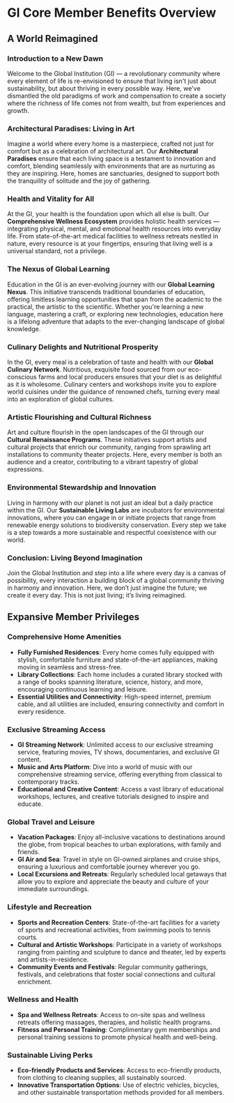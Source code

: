 # **GI Core Member Benefits Overview**

## A World Reimagined

### **Introduction to a New Dawn**
Welcome to the Global Institution (GI) — a revolutionary community where every element of life is re-envisioned to ensure that living isn't just about sustainability, but about thriving in every possible way. Here, we've dismantled the old paradigms of work and compensation to create a society where the richness of life comes not from wealth, but from experiences and growth.

### **Architectural Paradises: Living in Art**
Imagine a world where every home is a masterpiece, crafted not just for comfort but as a celebration of architectural art. Our **Architectural Paradises** ensure that each living space is a testament to innovation and comfort, blending seamlessly with environments that are as nurturing as they are inspiring. Here, homes are sanctuaries, designed to support both the tranquility of solitude and the joy of gathering.

### **Health and Vitality for All**
At the GI, your health is the foundation upon which all else is built. Our **Comprehensive Wellness Ecosystem** provides holistic health services — integrating physical, mental, and emotional health resources into everyday life. From state-of-the-art medical facilities to wellness retreats nestled in nature, every resource is at your fingertips, ensuring that living well is a universal standard, not a privilege.

### **The Nexus of Global Learning**
Education in the GI is an ever-evolving journey with our **Global Learning Nexus**. This initiative transcends traditional boundaries of education, offering limitless learning opportunities that span from the academic to the practical, the artistic to the scientific. Whether you're learning a new language, mastering a craft, or exploring new technologies, education here is a lifelong adventure that adapts to the ever-changing landscape of global knowledge.

### **Culinary Delights and Nutritional Prosperity**
In the GI, every meal is a celebration of taste and health with our **Global Culinary Network**. Nutritious, exquisite food sourced from our eco-conscious farms and local producers ensures that your diet is as delightful as it is wholesome. Culinary centers and workshops invite you to explore world cuisines under the guidance of renowned chefs, turning every meal into an exploration of global cultures.

### **Artistic Flourishing and Cultural Richness**
Art and culture flourish in the open landscapes of the GI through our **Cultural Renaissance Programs**. These initiatives support artists and cultural projects that enrich our community, ranging from sprawling art installations to community theater projects. Here, every member is both an audience and a creator, contributing to a vibrant tapestry of global expressions.

### **Environmental Stewardship and Innovation**
Living in harmony with our planet is not just an ideal but a daily practice within the GI. Our **Sustainable Living Labs** are incubators for environmental innovations, where you can engage in or initiate projects that range from renewable energy solutions to biodiversity conservation. Every step we take is a step towards a more sustainable and respectful coexistence with our world.

### **Conclusion: Living Beyond Imagination**
Join the Global Institution and step into a life where every day is a canvas of possibility, every interaction a building block of a global community thriving in harmony and innovation. Here, we don’t just imagine the future; we create it every day. This is not just living; it’s living reimagined.


## **Expansive Member Privileges**

### **Comprehensive Home Amenities**
- **Fully Furnished Residences**: Every home comes fully equipped with stylish, comfortable furniture and state-of-the-art appliances, making moving in seamless and stress-free.
- **Library Collections**: Each home includes a curated library stocked with a range of books spanning literature, science, history, and more, encouraging continuous learning and leisure.
- **Essential Utilities and Connectivity**: High-speed internet, premium cable, and all utilities are included, ensuring connectivity and comfort in every residence.

### **Exclusive Streaming Access**
- **GI Streaming Network**: Unlimited access to our exclusive streaming service, featuring movies, TV shows, documentaries, and exclusive GI content.
- **Music and Arts Platform**: Dive into a world of music with our comprehensive streaming service, offering everything from classical to contemporary tracks.
- **Educational and Creative Content**: Access a vast library of educational workshops, lectures, and creative tutorials designed to inspire and educate.

### **Global Travel and Leisure**
- **Vacation Packages**: Enjoy all-inclusive vacations to destinations around the globe, from tropical beaches to urban explorations, with family and friends.
- **GI Air and Sea**: Travel in style on GI-owned airplanes and cruise ships, ensuring a luxurious and comfortable journey wherever you go.
- **Local Excursions and Retreats**: Regularly scheduled local getaways that allow you to explore and appreciate the beauty and culture of your immediate surroundings.

### **Lifestyle and Recreation**
- **Sports and Recreation Centers**: State-of-the-art facilities for a variety of sports and recreational activities, from swimming pools to tennis courts.
- **Cultural and Artistic Workshops**: Participate in a variety of workshops ranging from painting and sculpture to dance and theater, led by experts and artists-in-residence.
- **Community Events and Festivals**: Regular community gatherings, festivals, and celebrations that foster social connections and cultural enrichment.

### **Wellness and Health**
- **Spa and Wellness Retreats**: Access to on-site spas and wellness retreats offering massages, therapies, and holistic health programs.
- **Fitness and Personal Training**: Complimentary gym memberships and personal training sessions to promote physical health and well-being.

### **Sustainable Living Perks**
- **Eco-friendly Products and Services**: Access to eco-friendly products, from clothing to cleaning supplies, all sustainably sourced.
- **Innovative Transportation Options**: Use of electric vehicles, bicycles, and other sustainable transportation methods provided for all members.

